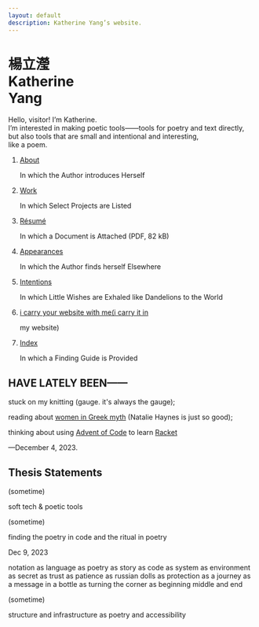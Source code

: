 ```yaml
---
layout: default
description: Katherine Yang’s website.
---
```


<div class="intro">
  <h1 class="name">
    <div lang="zh">楊立瀅</div>
    <div>Katherine<br><span class="y">Y</span>ang</div>
  </h1>
  <div>
    <p>
      Hello, visitor! I’m Katherine.<br>
      I’m interested in making poetic tools——tools for poetry and text directly, but also tools that are small and intentional and interesting,<br>
      like a poem.
    </p>
  </div>
</div>
<main>
  <div class="section">
    <ol class="toc">
      <li>
        <p class="chapter-title"><a href="/about/">About</a></p>
        <p class="chapter-subtitle">In which the Author introduces Herself</p>
      </li>
      <li>
        <p class="chapter-title"><a href="/work/">Work</a></p>
        <p class="chapter-subtitle">In which Select Projects are Listed</p>
      </li>
      <li>
        <p class="chapter-title"><a href="/assets/files/resume/yang-katherine-resume-202307.pdf">Résumé</a></p>
        <p class="chapter-subtitle">In which a Document is Attached (PDF, 82 kB)</p>
      </li>
      <!-- <li><a href="/fragments/">In which Fragments Hint at her Happenings</a></li> -->
      <li>
        <p class="chapter-title"><a href="/appearances/">Appearances</a></p>
        <p class="chapter-subtitle">In which the Author finds herself Elsewhere</p>
      </li>
      <li>
        <p class="chapter-title"><a href="/intentions/">Intentions</a></p>
        <p class="chapter-subtitle">In which Little Wishes are Exhaled like Dandelions to the World</p>
      </li>
      <!-- <li>
        <p class="chapter-title"><a href="/dedications/">Dedications</a></p>
        <p class="chapter-subtitle">In which Friends are Loved and Influences are Cited</p>
      </li> -->
      <li>
        <p class="chapter-title"><a href="/carry/">i carry your website with me(i carry it in</a></p>
        <p class="chapter-subtitle">my website)</p>
      </li>
      <li>
        <p class="chapter-title"><a href="/index/">Index</a></p>
        <p class="chapter-subtitle">In which a Finding Guide is Provided</p>
      </li>
    </ol>
  </div>
  <div class="section">
    <div class="section--header">
      <h2>HAVE LATELY BEEN——</h2>
    </div>
    <div class="section--body">
      <p>stuck on my knitting (gauge. it's always the gauge);</p>
      <p>reading about <a href="https://bookshop.org/p/books/pandora-s-jar-women-in-the-greek-myths-natalie-haynes/17749236?ean=9780063139466">women in Greek myth</a> (Natalie Haynes is just so good);</p>
      <p>thinking about using <a href="https://adventofcode.com/">Advent of Code</a> to learn <a href="https://racket-lang.org/">Racket</a></p>
      <p>—December 4, 2023.</p>
    </div>
  </div>
</main>

<aside class="scribbles scribbles--receipt">
  <h2 class="note"><span>Thesis Statements</span></h2>
  <div class="note">
    <p class="note-date">(sometime)</p>
    <p>soft tech & poetic tools</p>
  </div>
  <div class="note">
    <p class="note-date">(sometime)</p>
    <p>finding the poetry in code and the ritual in poetry</p>
  </div>
  <div class="note">
    <p class="note-date">Dec 9, 2023</p>
    <p>notation as language as poetry as story as code as system as environment as secret as trust as patience as russian dolls as protection as a journey as a message in a bottle as turning the corner as beginning middle and end</p>
  </div>
  <div class="note">
    <p class="note-date">(sometime)</p>
    <p>structure and infrastructure as poetry and accessibility</p>
  </div>
</aside>

<script src="assets/scripts.js"></script>
